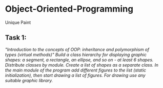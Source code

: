 # Object-Oriented-Programming
Unique Paint

## Task 1:
*"Introduction to the concepts of OOP: inheritance and polymorphism of types (virtual methods)"
Build a class hierarchy for displaying graphic shapes: a segment, a rectangle, an ellipse, and so on - at least 6 shapes. Distribute classes by module. Create a list of shapes as a separate class. In the main module of the program add different figures to the list (static initialization), then start drawing a list of figures. For drawing use any suitable graphic library.*
